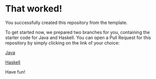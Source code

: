 # That worked!

You successfully created this repository from the template.

To get started now, we prepared two branches for you, containing the starter code for Java and Haskell.
You can open a Pull Request for this repository by simply clicking on the link of your choice:

[Java](https://github.com/Linskii/compiler_starter_code/compare/main...starter/java)

[Haskell](https://github.com/Linskii/compiler_starter_code/compare/main...starter/haskell)

Have fun!
